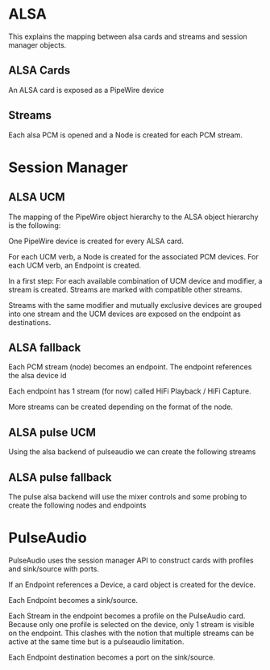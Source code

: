 # ALSA

This explains the mapping between alsa cards and streams and session manager
objects.


## ALSA Cards

An ALSA card is exposed as a PipeWire device

## Streams

Each alsa PCM is opened and a Node is created for each PCM stream.

# Session Manager

## ALSA UCM

The mapping of the PipeWire object hierarchy to the ALSA object hierarchy is the following:

One PipeWire device is created for every ALSA card.

For each UCM verb, a Node is created for the associated PCM devices.
For each UCM verb, an Endpoint is created.

In a first step: For each available combination of UCM device and modifier,
a stream is created. Streams are marked with compatible other streams.

Streams with the same modifier and mutually exclusive devices are grouped
into one stream and the UCM devices are exposed on the endpoint as destinations.


## ALSA fallback

Each PCM stream (node) becomes an endpoint. The endpoint references the
alsa device id

Each endpoint has 1 stream (for now) called HiFi Playback / HiFi Capture.

More streams can be created depending on the format of the node.


## ALSA pulse UCM

Using the alsa backend of pulseaudio we can create the following streams


## ALSA pulse fallback

The pulse alsa backend will use the mixer controls and some probing to
create the following nodes and endpoints


# PulseAudio

PulseAudio uses the session manager API to construct cards with profiles
and sink/source with ports.

If an Endpoint references a Device, a card object is created for the device.

Each Endpoint becomes a sink/source.

Each Stream in the endpoint becomes a profile on the PulseAudio card. Because
only one profile is selected on the device, only 1 stream is visible on
the endpoint. This clashes with the notion that multiple streams can be
active at the same time but is a pulseaudio limitation.

Each Endpoint destination becomes a port on the sink/source.
